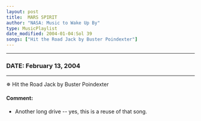 ```yaml
---
layout: post
title:  MARS SPIRIT
author: "NASA: Music to Wake Up By"
type: MusicPlaylist
date_modified: 2004-01-04:Sol 39
songs: ["Hit the Road Jack by Buster Poindexter"]
---
```


----
### DATE: February 13, 2004
----
✵ Hit the Road Jack by Buster Poindexter

#### Comment:
* Another long drive -- yes, this is a reuse of that song.



<br/>
<center>
	<a target="_blank"
	   href="https://twitter.com/intent/tweet?hashtags=Space,NASA,Playlist,NASAWakeupCalls,SpaceProgram&text={{ page.author}}, '{{ page.songs.first }}' {{ page.title }}, {{ page.date | date: '%B %d, %Y' }}. {{ site.url }}{{ page.url }}&via=nasawakeupcalls"><i class="fab fa-twitter" alt="Tweet this page" style="font-size: 1.3em;"></i></a>
	&nbsp; 	<i class="fas fa-user-astronaut" style="font-size: 1.5em;"></i> &nbsp;
    <a type="amzn" search="'Hit the Road Jack by Buster Poindexter'" category="popular music">
    <i class="fab fa-amazon" style="font-size: 1.3em;"></i></a>
</center>
